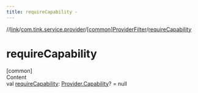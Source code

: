 ```yaml
---
title: requireCapability -
---
```

//[link](../../index.md)/[com.tink.service.provider](../index.md)/[[common]ProviderFilter](index.md)/[requireCapability](require-capability.md)



# requireCapability  
[common]  
Content  
val [requireCapability](require-capability.md): [Provider.Capability](../../com.tink.model.provider/[common]-provider/-capability/index.md)? = null  



